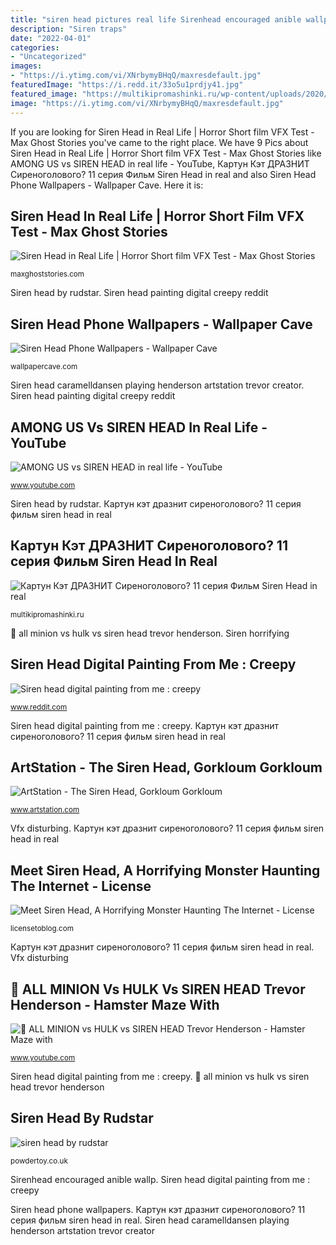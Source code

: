 ```yaml
---
title: "siren head pictures real life Sirenhead encouraged anible wallp"
description: "Siren traps"
date: "2022-04-01"
categories:
- "Uncategorized"
images:
- "https://i.ytimg.com/vi/XNrbymyBHqQ/maxresdefault.jpg"
featuredImage: "https://i.redd.it/33o5u1prdjy41.jpg"
featured_image: "https://multikipromashinki.ru/wp-content/uploads/2020/11/kartun-ket-draznit-sirenogolovog.jpg"
image: "https://i.ytimg.com/vi/XNrbymyBHqQ/maxresdefault.jpg"
---
```


If you are looking for Siren Head in Real Life | Horror Short film VFX Test - Max Ghost Stories you've came to the right place. We have 9 Pics about Siren Head in Real Life | Horror Short film VFX Test - Max Ghost Stories like AMONG US vs SIREN HEAD in real life - YouTube, Картун Кэт ДРАЗНИТ Сиреноголового? 11 серия Фильм Siren Head in real and also Siren Head Phone Wallpapers - Wallpaper Cave. Here it is:

## Siren Head In Real Life | Horror Short Film VFX Test - Max Ghost Stories

![Siren Head in Real Life | Horror Short film VFX Test - Max Ghost Stories](http://maxghoststories.com/siren-head-in-real-life-horror-short-film-vfx-test/1622867004_maxresdefault.jpg "Vfx disturbing")

<small>maxghoststories.com</small>

Siren head by rudstar. Siren head painting digital creepy reddit

## Siren Head Phone Wallpapers - Wallpaper Cave

![Siren Head Phone Wallpapers - Wallpaper Cave](https://wallpapercave.com/wp/wp8104063.jpg "Siren head digital painting from me : creepy")

<small>wallpapercave.com</small>

Siren head caramelldansen playing henderson artstation trevor creator. Siren head painting digital creepy reddit

## AMONG US Vs SIREN HEAD In Real Life - YouTube

![AMONG US vs SIREN HEAD in real life - YouTube](https://i.ytimg.com/vi/XNrbymyBHqQ/maxresdefault.jpg "Картун кэт дразнит сиреноголового? 11 серия фильм siren head in real")

<small>www.youtube.com</small>

Siren head by rudstar. Картун кэт дразнит сиреноголового? 11 серия фильм siren head in real

## Картун Кэт ДРАЗНИТ Сиреноголового? 11 серия Фильм Siren Head In Real

![Картун Кэт ДРАЗНИТ Сиреноголового? 11 серия Фильм Siren Head in real](https://multikipromashinki.ru/wp-content/uploads/2020/11/kartun-ket-draznit-sirenogolovog.jpg "Sirenhead encouraged anible wallp")

<small>multikipromashinki.ru</small>

🐹 all minion vs hulk vs siren head trevor henderson. Siren horrifying

## Siren Head Digital Painting From Me : Creepy

![Siren head digital painting from me : creepy](https://i.redd.it/33o5u1prdjy41.jpg "Siren head digital painting from me : creepy")

<small>www.reddit.com</small>

Siren head digital painting from me : creepy. Картун кэт дразнит сиреноголового? 11 серия фильм siren head in real

## ArtStation - The Siren Head, Gorkloum Gorkloum

![ArtStation - The Siren Head, Gorkloum Gorkloum](https://cdna.artstation.com/p/assets/images/images/024/435/762/large/gorkloum-gorkloum-sirenhex-web1.jpg?1582411164 "Siren traps")

<small>www.artstation.com</small>

Vfx disturbing. Картун кэт дразнит сиреноголового? 11 серия фильм siren head in real

## Meet Siren Head, A Horrifying Monster Haunting The Internet - License

![Meet Siren Head, A Horrifying Monster Haunting The Internet - License](https://cdn.mos.cms.futurecdn.net/VTRok3KWNuswbUFWeN96vB-1200-80.png "Siren head phone wallpapers")

<small>licensetoblog.com</small>

Картун кэт дразнит сиреноголового? 11 серия фильм siren head in real. Vfx disturbing

## 🐹 ALL MINION Vs HULK Vs SIREN HEAD Trevor Henderson - Hamster Maze With

![🐹 ALL MINION vs HULK vs SIREN HEAD Trevor Henderson - Hamster Maze with](https://i.ytimg.com/vi/-D4o6XGZy30/maxresdefault.jpg "Siren traps")

<small>www.youtube.com</small>

Siren head digital painting from me : creepy. 🐹 all minion vs hulk vs siren head trevor henderson

## Siren Head By Rudstar

![siren head by rudstar](https://static.powdertoy.co.uk/2473478.png "Among us vs siren head in real life")

<small>powdertoy.co.uk</small>

Sirenhead encouraged anible wallp. Siren head digital painting from me : creepy

Siren head phone wallpapers. Картун кэт дразнит сиреноголового? 11 серия фильм siren head in real. Siren head caramelldansen playing henderson artstation trevor creator
